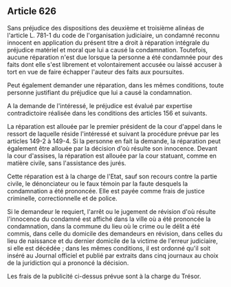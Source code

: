 Article 626
----
Sans préjudice des dispositions des deuxième et troisième alinéas de l'article
L. 781-1 du code de l'organisation judiciaire, un condamné reconnu innocent en
application du présent titre a droit à réparation intégrale du préjudice
matériel et moral que lui a causé la condamnation. Toutefois, aucune réparation
n'est due lorsque la personne a été condamnée pour des faits dont elle s'est
librement et volontairement accusée ou laissé accuser à tort en vue de faire
échapper l'auteur des faits aux poursuites.

Peut également demander une réparation, dans les mêmes conditions, toute
personne justifiant du préjudice que lui a causé la condamnation.

A la demande de l'intéressé, le préjudice est évalué par expertise
contradictoire réalisée dans les conditions des articles 156 et suivants.

La réparation est allouée par le premier président de la cour d'appel dans le
ressort de laquelle réside l'intéressé et suivant la procédure prévue par les
articles 149-2 à 149-4. Si la personne en fait la demande, la réparation peut
également être allouée par la décision d'où résulte son innocence. Devant la
cour d'assises, la réparation est allouée par la cour statuant, comme en matière
civile, sans l'assistance des jurés.

Cette réparation est à la charge de l'Etat, sauf son recours contre la partie
civile, le dénonciateur ou le faux témoin par la faute desquels la condamnation
a été prononcée. Elle est payée comme frais de justice criminelle,
correctionnelle et de police.

Si le demandeur le requiert, l'arrêt ou le jugement de révision d'où résulte
l'innocence du condamné est affiché dans la ville où a été prononcée la
condamnation, dans la commune du lieu où le crime ou le délit a été commis, dans
celle du domicile des demandeurs en révision, dans celles du lieu de naissance
et du dernier domicile de la victime de l'erreur judiciaire, si elle est décédée
; dans les mêmes conditions, il est ordonné qu'il soit inséré au Journal
officiel et publié par extraits dans cinq journaux au choix de la juridiction
qui a prononcé la décision.

Les frais de la publicité ci-dessus prévue sont à la charge du Trésor.
